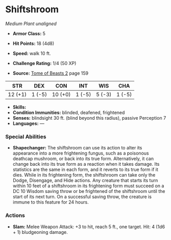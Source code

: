# Shiftshroom

*Medium* *Plant* *unaligned*

- **Armor Class:** 5
- **Hit Points:** 18 (4d8)
- **Speed:** walk 10 ft.

- **Challenge Rating:** 1/4 (50 XP)
- **Source:** [Tome of Beasts 2](https://koboldpress.com/kpstore/product/tome-of-beasts-2-for-5th-edition) page 159

| STR | DEX | CON | INT | WIS | CHA |
| --- | --- | --- | --- | --- | --- |
| 12 (+1) | 1 (-5) | 10 (+0) | 1 (-5) | 5 (-3) | 1 (-5) |

- **Skills:** 
- **Condition Immunities:** blinded, deafened, frightened
- **Senses:** blindsight 30 ft. (blind beyond this radius), passive Perception 7
- **Languages:** —

### Special Abilities

- **Shapechanger:** The shiftshroom can use its action to alter its appearance into a more frightening fungus, such as a poisonous deathcap mushroom, or back into its true form. Alternatively, it can change back into its true form as a reaction when it takes damage. Its statistics are the same in each form, and it reverts to its true form if it dies. While in its frightening form, the shiftshroom can take only the Dodge, Disengage, and Hide actions. Any creature that starts its turn within 10 feet of a shiftshroom in its frightening form must succeed on a DC 10 Wisdom saving throw or be frightened of the shiftshroom until the start of its next turn. On a successful saving throw, the creature is immune to this feature for 24 hours.

### Actions

- **Slam:** Melee Weapon Attack: +3 to hit, reach 5 ft., one target. Hit: 4 (1d6 + 1) bludgeoning damage.


